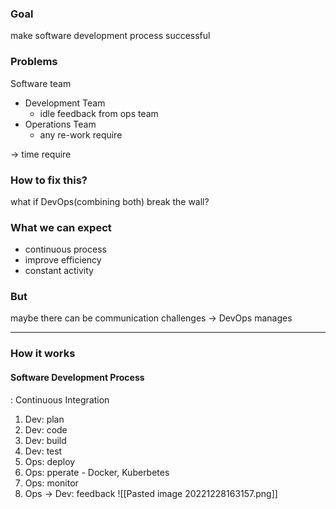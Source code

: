 ### Goal
make software development process successful

### Problems
Software team
- Development Team
	- idle feedback from ops team
- Operations Team
	- any re-work require

-> time require

### How to fix this?
what if DevOps(combining both) break the wall?

### What we can expect
- continuous process
- improve efficiency
- constant activity

### But
maybe there can be communication challenges
-> DevOps manages

---

### How it works

#### Software Development Process
: Continuous Integration
1. Dev: plan
2. Dev: code
3. Dev: build
4. Dev: test
5. Ops: deploy
6. Ops: pperate - Docker, Kuberbetes
7. Ops: monitor
8. Ops -> Dev: feedback
![[Pasted image 20221228163157.png]]

